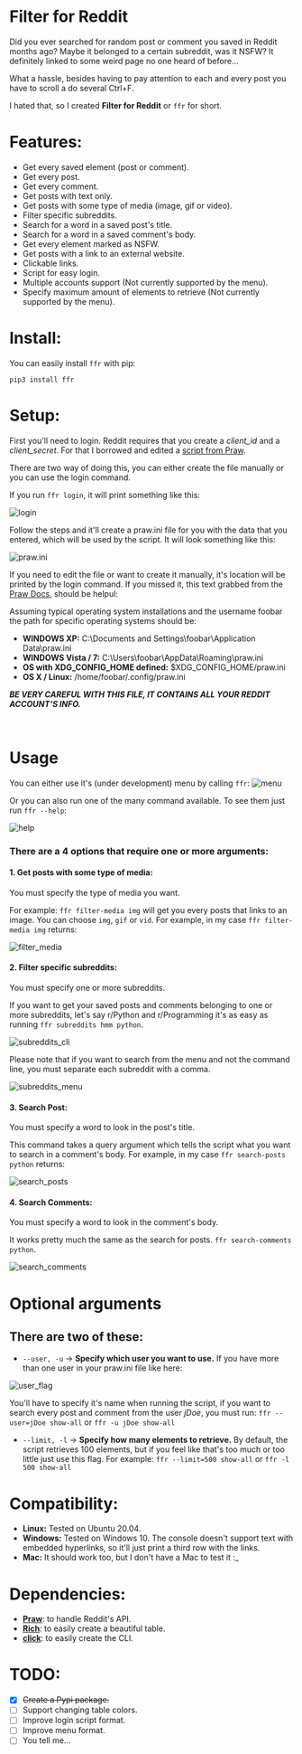 # **Filter for Reddit**

Did you ever searched for random post or comment you saved in Reddit months ago? Maybe it belonged to a certain subreddit, was it NSFW? It definitely linked to some weird page no one heard of before...


What a hassle, besides having to pay attention to each and every post you have to scroll a do several Ctrl+F.

I hated that, so I created **Filter for Reddit** or `ffr` for short.


# Features:

* Get every saved element (post or comment).
* Get every post.
* Get every comment.
* Get posts with text only.
* Get posts with some type of media (image, gif or video).
* Filter specific subreddits.
* Search for a word in a saved post's title.
* Search for a word in a saved comment's body.
* Get every element marked as NSFW.
* Get posts with a link to an external website.
* Clickable links.
* Script for easy login.
* Multiple accounts support (Not currently supported by the menu).
* Specify maximum amount of elements to retrieve (Not currently supported by the menu).


# Install:
You can easily install `ffr` with pip:
```
pip3 install ffr
```

# Setup:
First you'll need to login. Reddit requires that you create a _client_id_ and a _client_secret_. For that I borrowed and edited a [script from Praw](https://praw.readthedocs.io/en/latest/tutorials/refresh_token.html#refresh-token).

There are two way of doing this, you can either create the file manually or you can use the login command.

If you run `ffr login`, it will print something like this:


![login](img/login.png)

Follow the steps and it'll create a praw.ini file for you with the data that you entered, which will be used by the script. It will look something like this:

![praw.ini](img/praw_ini.png)


If you need to edit the file or want to create it manually, it's location will  be printed by the login command. If you missed it, this text grabbed from the [Praw Docs](https://praw.readthedocs.io/en/v3.6.2/pages/configuration_files.html#config-file-locations), should be helpul:

Assuming typical operating system installations and the username foobar the path for specific operating systems should be:

* **WINDOWS XP:** C:\Documents and Settings\foobar\Application Data\praw.ini
* **WINDOWS Vista / 7:** C:\Users\foobar\AppData\Roaming\praw.ini
* **OS with XDG_CONFIG_HOME defined:** $XDG_CONFIG_HOME/praw.ini
* **OS X / Linux:** /home/foobar/.config/praw.ini


_**BE VERY CAREFUL WITH THIS FILE, IT CONTAINS ALL YOUR REDDIT ACCOUNT'S INFO.**_


&nbsp;


# Usage

You can either use it's (under development) menu by calling `ffr`:
![menu](img/menu.png)

Or you can also run one of the many command available. To see them just run `ffr --help`:

![help](img/help.png)

### There are a 4 options that require one or more arguments:
#### 1. Get posts with some type of media:
You must specify the type of media you want. 

For example: `ffr filter-media img` will get you every posts that links to an image. You can choose `img`, `gif` or `vid`. For example, in my case `ffr filter-media img` returns:

![filter_media](img/filter_media.gif)


#### 2. Filter specific subreddits:
You must specify one or more subreddits.

If you want to get your saved posts and comments belonging to one or more subreddits, let's say r/Python and r/Programming it's as easy as running `ffr subreddits hmm python`. 

![subreddits_cli](img/subreddits_cli.gif)


Please note that if you want to search from the menu and not the command line, you must separate each subreddit with a comma.

![subreddits_menu](img/subreddits_menu.gif)


#### 3. Search Post:
You must specify a word to look in the post's title.

This command takes a query argument which tells the script what you want to search in a comment's body. For example, in my case `ffr search-posts python` returns:

![search_posts](img/search_posts.gif)

#### 4. Search Comments:
You must specify a word to look in the comment's body.

It works pretty much the same as the search for posts. `ffr search-comments python`.

![search_comments](img/search_comments.gif)


# Optional arguments
## There are two of these:

* `--user, -u` -> **Specify which user you want to use.** If you have more than one user in your praw.ini file like here:

 ![user_flag](img/user_flag.png)

You'll have to specify it's name when running the script, if you want to search every post and comment from the user _jDoe_, you must run: `ffr --user=jDoe show-all` or `ffr -u jDoe show-all`

* `--limit, -l` -> **Specify how many elements to retrieve.** By default, the script retrieves 100 elements, but if you feel like that's too much or too little just use this flag. For example:
 `ffr --limit=500 show-all` or `ffr -l 500 show-all`

 # Compatibility:
 * **Linux:** Tested on Ubuntu 20.04.
 * **Windows:** Tested on Windows 10. The console doesn't support text with embedded hyperlinks, so it'll just print a third row with the links.
 * **Mac:** It should work too, but I don't have a Mac to test it :_


# Dependencies:

* [**Praw**](https://github.com/praw-dev/praw): to handle Reddit's API.
* [**Rich**](https://github.com/willmcgugan/rich): to easily create a beautiful table.
* [**click**](https://github.com/pallets/click): to easily create the CLI.




# TODO:
- [x] ~~Create a Pypi package.~~
- [ ] Support changing table colors.
- [ ] Improve login script format.
- [ ] Improve menu format.
- [ ] You tell me...